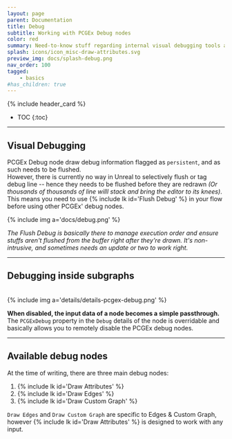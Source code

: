 ```yaml
---
layout: page
parent: Documentation
title: Debug
subtitle: Working with PCGEx Debug nodes
color: red
summary: Need-to-know stuff regarding internal visual debugging tools available in PCGEx.
splash: icons/icon_misc-draw-attributes.svg
preview_img: docs/splash-debug.png
nav_order: 100
tagged:
    - basics
#has_children: true
---
```


{% include header_card %}

- TOC
{:toc} 

---
## Visual Debugging

PCGEx Debug node draw debug information flagged as `persistent`, and as such needs to be flushed.  
However, there is currently no way in Unreal to selectively flush or tag debug line -- hence they needs to be flushed before they are redrawn *(Or thousands of thousands of line willl stack and bring the editor to its knees)*.  
This means you need to use {% include lk id='Flush Debug' %} in your flow before using other PCGEx' debug nodes.

{% include img a='docs/debug.png' %}  

*The Flush Debug is basically there to manage execution order and ensure stuffs aren't flushed from the buffer right after they're drawn. It's non-intrusive, and sometimes needs an update or two to work right.*

---
## Debugging inside subgraphs
<br>
{% include img a='details/details-pcgex-debug.png' %} 

**When disabled, the input data of a node becomes a simple passthrough.**
The `PCGExDebug` property in the `Debug` details of the node is overridable and basically allows you to remotely disable the PCGEx debug nodes.  

---
## Available debug nodes
At the time of writing, there are three main debug nodes:
1. {% include lk id='Draw Attributes' %}
1. {% include lk id='Draw Edges' %}
1. {% include lk id='Draw Custom Graph' %}

`Draw Edges` and `Draw Custom Graph` are specific to Edges & Custom Graph, however {% include lk id='Draw Attributes' %} is designed to work with any input.